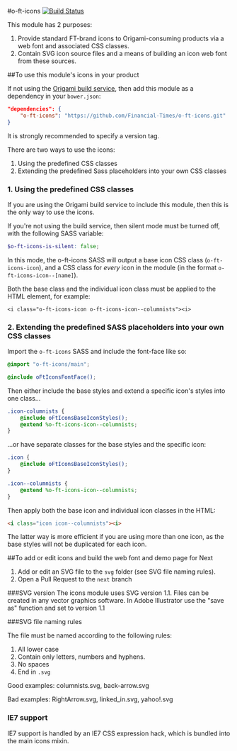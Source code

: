 #o-ft-icons [![Build Status](https://travis-ci.org/Financial-Times/o-ft-icons.png?branch=master)](https://travis-ci.org/Financial-Times/o-ft-icons)

This module has 2 purposes:

1. Provide standard FT-brand icons to Origami-consuming products via a web font and associated CSS classes.
2. Contain SVG icon source files and a means of building an icon web font from these sources.


##To use this module's icons in your product

If not using the [Origami build service](http://financial-times.github.io/ft-origami/docs/developer-guide/build-service/), then add this module as a dependency in your `bower.json`:

```json
"dependencies": {
	"o-ft-icons": "https://github.com/Financial-Times/o-ft-icons.git"
}
```

It is strongly recommended to specify a version tag.

There are two ways to use the icons:

1. Using the predefined CSS classes
2. Extending the predefined Sass placeholders into your own CSS classes

### 1. Using the predefined CSS classes

If you are using the Origami build service to include this module, then this is the only way to use the icons.

If you're not using the build service, then silent mode must be turned off, with the following SASS variable:

```scss
$o-ft-icons-is-silent: false;
```

In this mode, the o-ft-icons SASS will output a base icon CSS class (`o-ft-icons-icon`), and a CSS class for _every_ icon in the module (in the format `o-ft-icons-icon--[name]`).

Both the base class and the individual icon class must be applied to the HTML element, for example:

    <i class="o-ft-icons-icon o-ft-icons-icon--columnists"><i>

### 2. Extending the predefined SASS placeholders into your own CSS classes

Import the `o-ft-icons` SASS and include the font-face like so:

```scss
@import "o-ft-icons/main";

@include oFtIconsFontFace();
```

Then either include the base styles and extend a specific icon's styles into one class...

```scss
.icon-columnists {
	@include oFtIconsBaseIconStyles();
	@extend %o-ft-icons-icon--columnists;
}
```

…or have separate classes for the base styles and the specific icon:

```scss
.icon {
	@include oFtIconsBaseIconStyles();
}

.icon--columnists {
	@extend %o-ft-icons-icon--columnists;
}
```

Then apply both the base icon and individual icon classes in the HTML:

```html
<i class="icon icon--columnists"><i>
```

The latter way is more efficient if you are using more than one icon, as the base styles will not be duplicated for each icon.


##To add or edit icons and build the web font and demo page for Next

1. Add or edit an SVG file to the `svg` folder (see SVG file naming rules).
2. Open a Pull Request to the `next` branch

###SVG version
The icons module uses SVG version 1.1. Files can be created in any vector graphics software. In Adobe Illustrator use the "save as" function and set to version 1.1

###SVG file naming rules

The file must be named according to the following rules:

1. All lower case
2. Contain only letters, numbers and hyphens.
3. No spaces
4. End in `.svg`

Good examples: columnists.svg, back-arrow.svg

Bad examples: RightArrow.svg, linked_in.svg, yahoo!.svg

### IE7 support

IE7 support is handled by an IE7 CSS expression hack, which is bundled into the main icons mixin.
